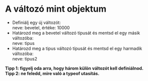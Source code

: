 # A változó mint objektum  
- Definiálj egy új változót:  
  neve: bevetel,
  értéke: 10000  
- Határozd meg a bevetel változó típusát és mentsd el egy másik változóba:  
  neve: tipus  
- Határozd meg a tipus változó típusát és mentsd el egy harmadik változóba:  
  neve: tipus2 

__Tipp 1: figyelj oda arra, hogy három külön változót kell definiálnod.__  
__Tipp 2: ne feledd, mire való a typeof utasítás.__  
